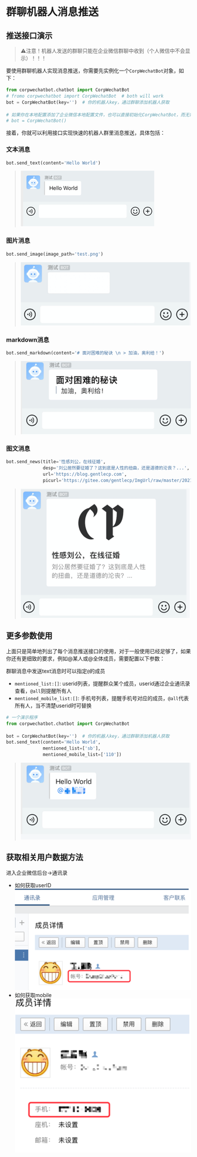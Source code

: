 # 群聊机器人消息推送

## 推送接口演示
> ⚠️注意！机器人发送的群聊只能在企业微信群聊中收到（个人微信中不会显示）！！！

要使用群聊机器人实现消息推送，你需要先实例化一个`CorpWechatBot`对象，如下：
```python
from corpwechatbot.chatbot import CorpWechatBot
# fromo corpwechatbot import CorpWechatBot  # both will work
bot = CorpWechatBot(key='')  # 你的机器人key，通过群聊添加机器人获取

# 如果你在本地配置添加了企业微信本地配置文件，也可以直接初始化CorpWechatBot，而无需再显式传入密钥参数
# bot = CorpWechatBot()
```
接着，你就可以利用接口实现快速的机器人群里消息推送，具体包括：
### 文本消息

```python
bot.send_text(content='Hello World')
```
> ![](../img/bot.png)

### 图片消息

```python
bot.send_image(image_path='test.png')
```
> ![img_8.png](../img/bot_image.png)

### markdown消息

```python
bot.send_markdown(content='# 面对困难的秘诀 \n > 加油，奥利给！')
```
> ![img_9.png](../img/bot_markdown.png)

### 图文消息

```python
bot.send_news(title='性感刘公，在线征婚',
              desp='刘公居然要征婚了？这到底是人性的扭曲，还是道德的沦丧？...',
              url='https://blog.gentlecp.com',
              picurl='https://gitee.com/gentlecp/ImgUrl/raw/master/20210313141425.jpg')
```
> ![img_10.png](../img/bot_news.png)


## 更多参数使用

上面只是简单地列出了每个消息推送接口的使用，对于一般使用已经足够了，如果你还有更细致的要求，例如@某人或@全体成员，需要配置以下参数：

群聊消息中发送text消息时可以指定`@`的成员

- `mentioned_list:[]`: userid列表，提醒群众某个成员，userid通过企业通讯录查看，`@all`则提醒所有人
- `mentioned_mobile_list:[]`: 手机号列表，提醒手机号对应的成员，`@all`代表所有人，当不清楚userid时可替换

```python
# 一个演示程序
from corpwechatbot.chatbot import CorpWechatBot

bot = CorpWechatBot(key='')  # 你的机器人key，通过群聊添加机器人获取
bot.send_text(content='Hello World',
              mentioned_list=['sb'],
              mentioned_mobile_list=['110'])

```
> ![img_11.png](../img/bot_at.png)

## 获取相关用户数据方法

进入企业微信后台->通讯录

- 如何获取userID
![](../img/get_userid.png)
- 如何获取mobile  
![img_15.png](../img/get_mobile.png)